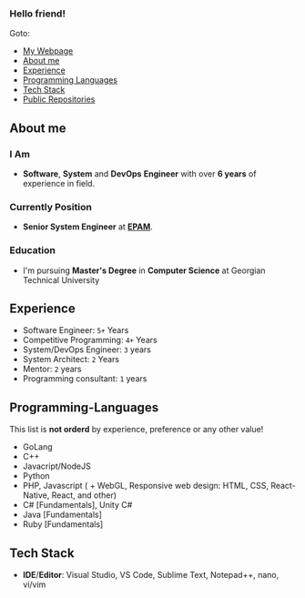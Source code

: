 ### Hello friend!

Goto:
- [My Webpage](https://www.levankhelo.com)
- [About me](https://github.com/levankhelo/levankhelo/blob/main/README.md#about-me)
- [Experience](https://github.com/levankhelo/levankhelo/blob/main/README.md#Experience)
- [Programming Languages](https://github.com/levankhelo/levankhelo/blob/main/README.md#Programming-Languages)
- [Tech Stack](https://github.com/levankhelo/levankhelo/blob/main/README.md#Tech-Stack)
- [Public Repositories](https://github.com/levankhelo?tab=repositories)


## About me
### I Am
- **Software**, **System** and **DevOps** **Engineer** with over **6 years** of experience in field.   
### Currently Position
- **Senior System Engineer** at [**EPAM**](https://www.epam.com/).
### Education
- I'm pursuing **Master's Degree** in **Computer Science** at Georgian Technical University

## Experience
- Software Engineer: `5+` Years
- Competitive Programming: `4+` Years
- System/DevOps Engineer: `3` years
- System Architect: `2` Years
- Mentor: `2` years
- Programming consultant: `1` years

## Programming-Languages
This list is __not orderd__ by experience, preference or any other value!
- GoLang
- C++
- Javacript/NodeJS
- Python
- PHP, Javascript ( + WebGL, Responsive web design: HTML, CSS, React-Native, React, and other)
- C# [Fundamentals], Unity C#
- Java [Fundamentals]
- Ruby [Fundamentals]

## Tech Stack
- **IDE**/**Editor**: Visual Studio, VS Code, Sublime Text, Notepad++, nano, vi/vim
